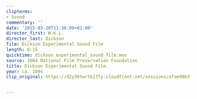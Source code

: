 ```yaml
---
clipterms:
- Sound
commentary: ''
date: '2015-03-20T11:36:00+01:00'
director_first: W.K.L.
director_last: Dickson
film: Dickson Experimental Sound Film
length: 0:15
quicktime: dickson_experimental_sound_film.mov
source: 2004 National Film Preservation Foundation
title: Dickson Experimental Sound Film
year: ca. 1894
clip_original: https://d2y36twrtb17ty.cloudfront.net/sessions/afae9863-b934-4439-a7fc-a9b30173ac23/e3faa726-6870-4208-9442-a9b30173ac2d-c58b89fb-dd53-4592-8ae3-a9b301748578.mp4


---
```

